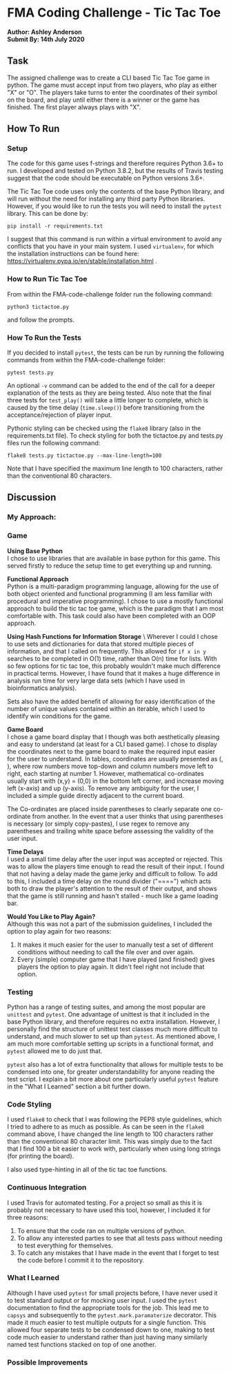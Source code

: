 # FMA Coding Challenge - Tic Tac Toe
**Author: Ashley Anderson**\
**Submit By: 14th July 2020**

## Task
The assigned challenge was to create a CLI based Tic Tac Toe game in python. The game must accept input from two players, who play as either "X" or "O". The players take turns to enter the coordinates of their symbol on the board, and play until either there is a winner or the game has finished. The first player always plays with "X".


## How To Run
### Setup
The code for this game uses f-strings and therefore requires Python 3.6+ to run. I developed and tested on Python 3.8.2, but the results of Travis testing suggest that the code should be executable on Python versions 3.6+.

The Tic Tac Toe code uses only the contents of the base Python library, and will run without the need for installing any third party Python libraries. However, if you would like to run the tests you will need to install the `pytest` library. This can be done by:

```
pip install -r requirements.txt
```

I suggest that this command is run within a virtual environment to avoid any conflicts that you have in your main system. I used `virtualenv`, for which the installation instructions can be found here: https://virtualenv.pypa.io/en/stable/installation.html .

### How to Run Tic Tac Toe

From within the FMA-code-challenge folder run the following command:

```
python3 tictactoe.py
```

and follow the prompts.

### How To Run the Tests

If you decided to install `pytest`, the tests can be run by running the following commands from within the FMA-code-challenge folder:

```
pytest tests.py
```

An optional `-v` command can be added to the end of the call for a deeper explanation of the tests as they are being tested. Also note that the final three tests for `test_play()` will take a little longer to complete, which is caused by the time delay (`time.sleep()`) before transitioning from the acceptance/rejection of player input. 

Pythonic styling can be checked using the `flake8` library (also in the requirements.txt file). To check styling for both the tictactoe.py and tests.py files run the following command:

```
flake8 tests.py tictactoe.py --max-line-length=100
```

Note that I have specified the maximum line length to 100 characters, rather than the conventional 80 characters. 

## Discussion
### My Approach:
### Game 
**Using Base Python** \
I chose to use libraries that are available in base python for this game. This served firstly to reduce the setup time to get everything up and running.

**Functional Approach** \
Python is a multi-paradigm programming language, allowing for the use of both object oriented and functional programming (I am less familiar with procedural and imperative programming). I chose to use a mostly functional approach to build the tic tac toe game, which is the paradigm that I am most comfortable with. This task could also have been completed with an OOP approach. 

**Using Hash Functions for Information Storage** \ 
Wherever I could I chose to use sets and dictionaries for data that stored multiple pieces of information, and that I called on frequently. This allowed for `if x in y` searches to be completed in O(1) time, rather than O(n) time for lists. With so few options for tic tac toe, this probably wouldn't make much difference in practical terms. However, I have found that it makes a huge difference in analysis run time for very large data sets (which I have used in bioinformatics analysis).

Sets also have the added benefit of allowing for easy identification of the number of unique values contained within an iterable, which I used to identify win conditions for the game.

**Game Board** \
I chose a game board display that I though was both aesthetically pleasing and easy to understand (at least for a CLI based game). I chose to display the coordinates next to the game board to make the required input easier for the user to understand. In tables, coordinates are usually presented as (<row>, <column>), where row numbers move top-down and column numbers move left to right, each starting at number 1. However, mathematical co-ordinates usually start with (x,y) = (0,0) in the bottom left corner, and increase moving left (x-axis) and up (y-axis). To remove any ambiguity for the user, I included a simple guide directly adjacent to the current board.

The Co-ordinates are placed inside parentheses to clearly separate one co-ordinate from another. In the event that a user thinks that using parentheses is necessary (or simply copy-pastes), I use regex to remove any parentheses and trailing white space before assessing the validity of the user input. 

**Time Delays** \
I used a small time delay after the user input was accepted or rejected. This was to allow the players time enough to read the result of their input. I found that not having a delay made the game jerky and difficult to follow. To add to this, I included a time delay on the round divider ("====") which acts both to draw the player's attention to the result of their output, and shows that the game is still running and hasn't stalled - much like a game loading bar.

**Would You Like to Play Again?** \
Although this was not a part of the submission guidelines, I included the option to play again for two reasons:
1. It makes it much easier for the user to manually test a set of different conditions without needing to call the file over and over again.
2. Every (simple) computer game that I have played (and finished) gives players the option to play again. It didn't feel right not include that option.

### Testing

Python has a range of testing suites, and among the most popular are `unittest` and `pytest`. One advantage of unittest is that it included in the base Python library, and therefore requires no extra installation. However, I personally find the structure of unittest test classes much more difficult to understand, and much slower to set up than `pytest`. As mentioned above, I am much more comfortable setting up scripts in a functional format, and `pytest` allowed me to do just that. 

`pytest` also has a lot of extra functionality that allows for multiple tests to be condensed into one, for greater understandability for anyone reading the test script. I explain a bit more about one particularly useful `pytest` feature in the "What I Learned" section a bit further down.

### Code Styling
I used `flake8` to check that I was following the PEP8 style guidelines, which I tried to adhere to as much as possible. As can be seen in the `flake8` command above, I have changed the line length to 100 characters rather than the conventional 80 character limit. This was simply due to the fact that I find 100 a bit easier to work with, particularly when using long strings (for printing the board).

I also used type-hinting in all of the tic tac toe functions. 

### Continuous Integration
I used Travis for automated testing. For a project so small as this it is probably not necessary to have used this tool, however, I included it for three reasons:
1. To ensure that the code ran on multiple versions of python.
2. To allow any interested parties to see that all tests pass without needing to test everything for themselves.
3. To catch any mistakes that I have made in the event that I forget to test the code before I commit it to the repository.  

### What I Learned
Although I have used `pytest` for small projects before, I have never used it to test standard output or for mocking user input. I used the `pytest` documentation to find the appropriate tools for the job. This lead me to `capsys` and subsequently to the `pytest.mark.paramaterize` decorator. This made it much easier to test multiple outputs for a single function. This allowed four separate tests to be condensed down to one, making to test code much easier to understand rather than just having many similarly named test functions stacked on top of one another. 

### Possible Improvements
